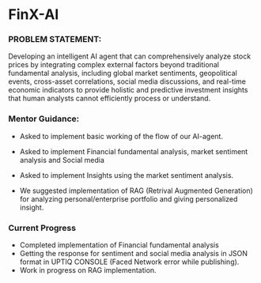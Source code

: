 # FinX-AI

### PROBLEM STATEMENT:

Developing an intelligent AI agent that can comprehensively analyze stock prices by integrating complex external factors beyond traditional fundamental analysis, including global market sentiments, geopolitical events, cross-asset correlations, social media discussions, and real-time economic indicators to provide holistic and predictive investment insights that human analysts cannot efficiently process or understand.


### Mentor Guidance:

- Asked to implement basic working of the flow of our AI-agent.
- Asked to implement Financial fundamental analysis, market sentiment analysis and Social media 
- Asked to implement Insights using the market sentiment analysis.

- We suggested implementation of RAG (Retrival Augmented Generation) for analyzing personal/enterprise portfolio and giving personalized insight. 


### Current Progress
- Completed implementation of Financial fundamental analysis
- Getting the response for sentiment and social media analysis in JSON format in UPTIQ CONSOLE (Faced Network error while publishing).
- Work in progress on RAG implementation.
